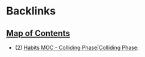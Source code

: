 
# Backlinks
## [Map of Contents](<Map of Contents.md>)
- (2) [Habits MOC - Colliding Phase|Colliding Phase](<Habits MOC - Colliding Phase|Colliding Phase.md>):

